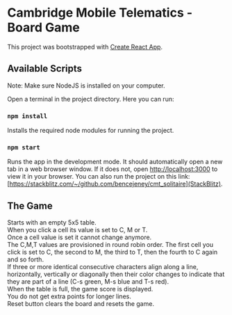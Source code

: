 # Cambridge Mobile Telematics - Board Game

This project was bootstrapped with [Create React App](https://github.com/facebook/create-react-app).

## Available Scripts

Note: Make sure NodeJS is installed on your computer.

Open a terminal in the project directory. Here you can run:

### `npm install`

Installs the required node modules for running the project.

### `npm start`

Runs the app in the development mode.
It should automatically open a new tab in a web browser window. If it does not, open [http://localhost:3000](http://localhost:3000) to view it in your browser.
You can also run the project on this link: [https://stackblitz.com/~/github.com/bencejeney/cmt_solitaire](StackBlitz).

## The Game
Starts with an empty 5x5 table. \
When you click a cell its value is set to C, M or T. \
Once a cell value is set it cannot change anymore. \
The C,M,T values are provisioned in round robin order. The first cell you click is set to C, the second to M, the third to T, then the fourth to C again and so forth. \
If three or more identical consecutive characters align along a line, horizontally, vertically or diagonally then their color changes to indicate that they are part of a line (C-s green, M-s blue and T-s red). \
When the table is full, the game score is displayed. \
You do not get extra points for longer lines. \
Reset button clears the board and resets the game.